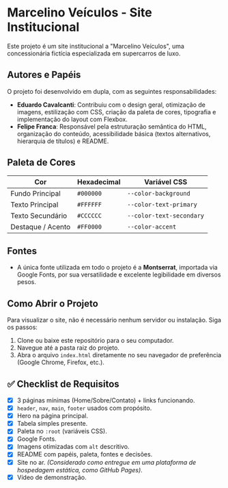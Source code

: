 # Marcelino Veículos - Site Institucional

Este projeto é um site institucional a "Marcelino Veículos", uma concessionária fictícia especializada em supercarros de luxo.

## Autores e Papéis

O projeto foi desenvolvido em dupla, com as seguintes responsabilidades:

* **Eduardo Cavalcanti**: Contribuiu com o design geral, otimização de imagens, estilização com CSS, criação da paleta de cores, tipografia e implementação do layout com Flexbox.
* **Felipe Franca**: Responsável pela estruturação semântica do HTML, organização do conteúdo, acessibilidade básica (textos alternativos, hierarquia de títulos) e README.

## Paleta de Cores

| Cor              | Hexadecimal | Variável CSS             |
| ---------------- | ----------- | ------------------------ |
| Fundo Principal  | `#000000`   | `--color-background`     |
| Texto Principal  | `#FFFFFF`   | `--color-text-primary`   |
| Texto Secundário | `#CCCCCC`   | `--color-text-secondary` |
| Destaque / Acento| `#FF0000`   | `--color-accent`         |

## Fontes

* A única fonte utilizada em todo o projeto é a **Montserrat**, importada via Google Fonts, por sua versatilidade e excelente legibilidade em diversos pesos.

## Como Abrir o Projeto

Para visualizar o site, não é necessário nenhum servidor ou instalação. Siga os passos:

1.  Clone ou baixe este repositório para o seu computador.
2.  Navegue até a pasta raiz do projeto.
3.  Abra o arquivo `index.html` diretamente no seu navegador de preferência (Google Chrome, Firefox, etc.).

## ✅ Checklist de Requisitos

-   [x] 3 páginas mínimas (Home/Sobre/Contato) + links funcionando.
-   [x] `header`, `nav`, `main`, `footer` usados com propósito.
-   [x] Hero na página principal.
-   [x] Tabela simples presente.
-   [x] Paleta no `:root` (variáveis CSS).
-   [x] Google Fonts.
-   [x] Imagens otimizadas com `alt` descritivo.
-   [x] README com papéis, paleta, fontes e decisões.
-   [x] Site no ar. *(Considerado como entregue em uma plataforma de hospedagem estática, como GitHub Pages)*.
-   [x] Vídeo de demonstração.
